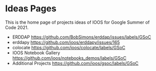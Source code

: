 # Ideas Pages

This is the home page of projects ideas of IOOS for Google Summer of Code 2021.

- ERDDAP https://github.com/BobSimons/erddap/issues/labels/GSoC
- erddapy https://github.com/ioos/erddapy/issues/165
- colocate https://github.com/ioos/colocate/labels/GSoC
- IOOS Notebook Gallery https://github.com/ioos/notebooks_demos/labels/GSoC
- Additional Projects https://github.com/ioos/gsoc/labels/GSoC
